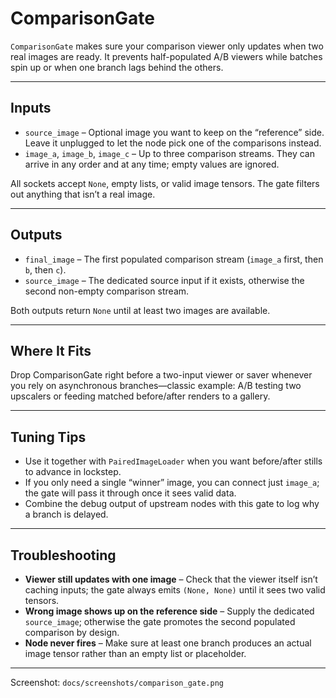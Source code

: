 # ComparisonGate

`ComparisonGate` makes sure your comparison viewer only updates when two real images are ready. It prevents half-populated A/B viewers while batches spin up or when one branch lags behind the others.

---

## Inputs
- `source_image` – Optional image you want to keep on the “reference” side. Leave it unplugged to let the node pick one of the comparisons instead.
- `image_a`, `image_b`, `image_c` – Up to three comparison streams. They can arrive in any order and at any time; empty values are ignored.

All sockets accept `None`, empty lists, or valid image tensors. The gate filters out anything that isn’t a real image.

---

## Outputs
- `final_image` – The first populated comparison stream (`image_a` first, then `b`, then `c`).
- `source_image` – The dedicated source input if it exists, otherwise the second non-empty comparison stream.

Both outputs return `None` until at least two images are available.

---

## Where It Fits

Drop ComparisonGate right before a two-input viewer or saver whenever you rely on asynchronous branches—classic example: A/B testing two upscalers or feeding matched before/after renders to a gallery.

---

## Tuning Tips

- Use it together with `PairedImageLoader` when you want before/after stills to advance in lockstep.
- If you only need a single “winner” image, you can connect just `image_a`; the gate will pass it through once it sees valid data.
- Combine the debug output of upstream nodes with this gate to log why a branch is delayed.

---

## Troubleshooting

- **Viewer still updates with one image** – Check that the viewer itself isn’t caching inputs; the gate always emits `(None, None)` until it sees two valid tensors.
- **Wrong image shows up on the reference side** – Supply the dedicated `source_image`; otherwise the gate promotes the second populated comparison by design.
- **Node never fires** – Make sure at least one branch produces an actual image tensor rather than an empty list or placeholder.

---

Screenshot: `docs/screenshots/comparison_gate.png`
